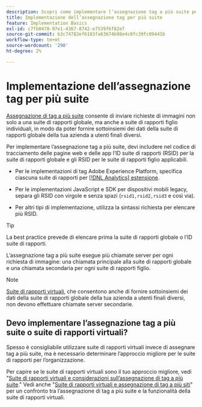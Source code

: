 ```yaml
---
description: Scopri come implementare l’assegnazione tag a più suite per inviare una richiesta di immagine a più suite di rapporti.
title: Implementazione dell’assegnazione tag per più suite
feature: Implementation Basics
exl-id: c7fb0478-97e1-4367-8742-e7539f6f82e7
source-git-commit: b3c74782ef6183fa63674b98e4c0fc39fc09441b
workflow-type: tm+mt
source-wordcount: '290'
ht-degree: 2%

---
```


# Implementazione dell’assegnazione tag per più suite

[Assegnazione di tag a più suite](/help/admin/c-manage-report-suites/rollup-report-suite.md) consente di inviare richieste di immagini non solo a una suite di rapporti globale, ma anche a suite di rapporti figlio individuali, in modo da poter fornire sottoinsiemi dei dati della suite di rapporti globale della tua azienda a utenti finali diversi.

Per implementare l’assegnazione tag a più suite, devi includere nel codice di tracciamento delle pagine web e delle app l’ID suite di rapporti (RSID) per la suite di rapporti globale e gli RSID per le suite di rapporti figlio applicabili.

* Per le implementazioni di tag Adobe Experience Platform, specifica ciascuna suite di rapporti per [[!DNL Analytics] estensione](https://experienceleague.adobe.com/docs/experience-platform/tags/extensions/adobe/analytics/overview.html).

* Per le implementazioni JavaScript e SDK per dispositivi mobili legacy, separa gli RSID con virgole e senza spazi (`rsid1,rsid2,rsid3` e così via).

* Per altri tipi di implementazione, utilizza la sintassi richiesta per elencare più RSID.

>[!TIP]
>
> La best practice prevede di elencare prima la suite di rapporti globale o l’ID suite di rapporti.

L’assegnazione tag a più suite esegue più chiamate server per ogni richiesta di immagine: una chiamata principale alla suite di rapporti globale e una chiamata secondaria per ogni suite di rapporti figlio.

>[!NOTE]
>
> [Suite di rapporti virtuali](/help/components/vrs/vrs-about.md), che consentono anche di fornire sottoinsiemi dei dati della suite di rapporti globale della tua azienda a utenti finali diversi, non devono effettuare chiamate server secondarie.

## Devo implementare l’assegnazione tag a più suite o suite di rapporti virtuali?

Spesso è consigliabile utilizzare suite di rapporti virtuali invece di assegnare tag a più suite, ma è necessario determinare l’approccio migliore per le suite di rapporti per l’organizzazione.

Per capire se le suite di rapporti virtuali sono il tuo approccio migliore, vedi &quot;[Suite di rapporti virtuali e considerazioni sull’assegnazione di tag a più suite](/help/components/vrs/vrs-considerations.md).&quot; Vedi anche &quot;[Suite di rapporti virtuali e assegnazione di tag a più siti](/help/components/vrs/vrs-about.md#section_317E4D21CCD74BC38166D2F57D214F78)&quot; per un confronto tra l’assegnazione di tag a più suite e la funzionalità della suite di rapporti virtuali.
